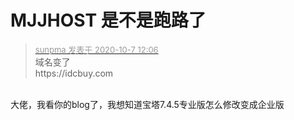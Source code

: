 # MJJHOST 是不是跑路了


<div class="quote"><blockquote><font size="2"><a href="https://www.hostloc.com/forum.php?mod=redirect&amp;goto=findpost&amp;pid=9267603&amp;ptid=751639" target="_blank"><font color="#999999">sunpma 发表于 2020-10-7 12:06</font></a></font><br />
域名变了<br />
https://idcbuy.com</blockquote></div><br />
大佬，我看你的blog了，我想知道宝塔7.4.5专业版怎么修改变成企业版
